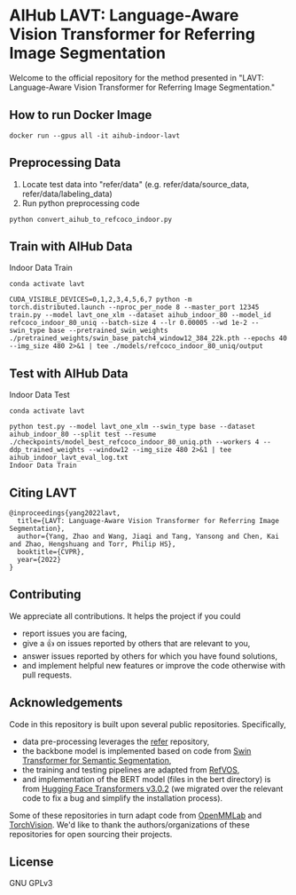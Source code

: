 # AIHub LAVT: Language-Aware Vision Transformer for Referring Image Segmentation
Welcome to the official repository for the method presented in
"LAVT: Language-Aware Vision Transformer for Referring Image Segmentation."


## How to run Docker Image
```
docker run --gpus all -it aihub-indoor-lavt
```


## Preprocessing Data
1. Locate test data into "refer/data" (e.g. refer/data/source_data, refer/data/labeling_data)
2. Run python preprocessing code
```
python convert_aihub_to_refcoco_indoor.py
```

## Train with AIHub Data
Indoor Data Train
```
conda activate lavt

CUDA_VISIBLE_DEVICES=0,1,2,3,4,5,6,7 python -m torch.distributed.launch --nproc_per_node 8 --master_port 12345 train.py --model lavt_one_xlm --dataset aihub_indoor_80 --model_id refcoco_indoor_80_uniq --batch-size 4 --lr 0.00005 --wd 1e-2 --swin_type base --pretrained_swin_weights ./pretrained_weights/swin_base_patch4_window12_384_22k.pth --epochs 40 --img_size 480 2>&1 | tee ./models/refcoco_indoor_80_uniq/output
```

## Test with AIHub Data
Indoor Data Test
```
conda activate lavt

python test.py --model lavt_one_xlm --swin_type base --dataset aihub_indoor_80 --split test --resume ./checkpoints/model_best_refcoco_indoor_80_uniq.pth --workers 4 --ddp_trained_weights --window12 --img_size 480 2>&1 | tee aihub_indoor_lavt_eval_log.txt 
Indoor Data Train
```


## Citing LAVT
```
@inproceedings{yang2022lavt,
  title={LAVT: Language-Aware Vision Transformer for Referring Image Segmentation},
  author={Yang, Zhao and Wang, Jiaqi and Tang, Yansong and Chen, Kai and Zhao, Hengshuang and Torr, Philip HS},
  booktitle={CVPR},
  year={2022}
}
```


## Contributing
We appreciate all contributions.
It helps the project if you could
- report issues you are facing,
- give a :+1: on issues reported by others that are relevant to you,
- answer issues reported by others for which you have found solutions,
- and implement helpful new features or improve the code otherwise with pull requests.

## Acknowledgements
Code in this repository is built upon several public repositories.
Specifically,
* data pre-processing leverages the [refer](https://github.com/lichengunc/refer) repository,
* the backbone model is implemented based on code from [Swin Transformer for Semantic Segmentation](https://github.com/SwinTransformer/Swin-Transformer-Semantic-Segmentation),
* the training and testing pipelines are adapted from [RefVOS](https://github.com/miriambellver/refvos),
* and implementation of the BERT model (files in the bert directory) is from [Hugging Face Transformers v3.0.2](https://github.com/huggingface/transformers/tree/v3.0.2)
(we migrated over the relevant code to fix a bug and simplify the installation process).

Some of these repositories in turn adapt code from [OpenMMLab](https://github.com/open-mmlab) and [TorchVision](https://github.com/pytorch/vision).
We'd like to thank the authors/organizations of these repositories for open sourcing their projects.


## License
GNU GPLv3
